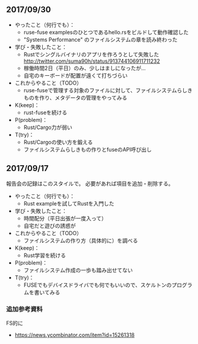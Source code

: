 
## 2017/09/30

* やったこと（何行でも）：
  * ruse-fuse examplesのひとつであるhello.rsをビルドして動作確認した
  * "Systems Performance" のファイルシステムの章を読み終わった
* 学び・失敗したこと：
  * Rustでシングルバイナリのアプリを作ろうとして失敗した http://twitter.com/suma90h/status/913744106911711232
  * 稼働時間2日（平日）のみ、少しはましになったが...
  * 自宅のキーボードが配置が遠くて打ちづらい
* これからやること（TODO）
  * ruse-fuseで管理する対象のファイルに対して、ファイルシステムらしきものを作り、メタデータの管理をやってみる
* K(keep)：
  * rust-fuseを続ける
* P(problem)：
  * Rust/Cargo力が弱い
* T(try)：
  * Rust/Cargoの使い方を鍛える
  * ファイルシステムらしきもの作りとfuseのAPI呼び出し

## 2017/09/17

報告会の記録はこのスタイルで。
必要があれば項目を追加・削除する。

* やったこと（何行でも）：
  * Rust exampleを試してRustを入門した
* 学び・失敗したこと：
  * 時間配分（平日出張が一度入って）
  * 自宅だと遊びの誘惑が
* これからやること（TODO）
  * ファイルシステムの作り方（具体的に）を調べる
* K(keep)：
  * Rust学習を続ける
* P(problem)：
  * ファイルシステム作成の一歩も踏み出せてない
* T(try)：
  * FUSEでもデバイスドライバでも何でもいいので、スケルトンのプログラムを書いてみる

### 追加参考資料
FS的に
* https://news.ycombinator.com/item?id=15261318
